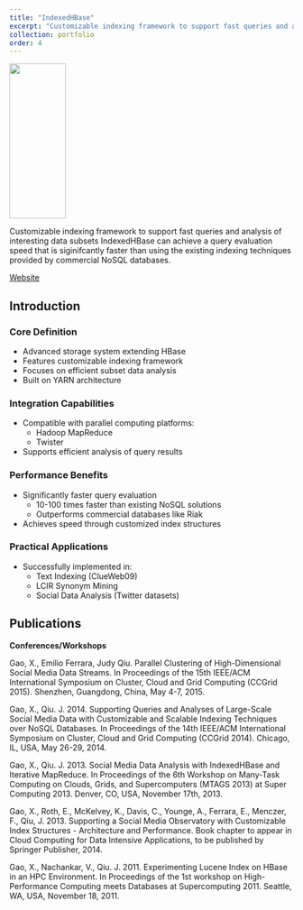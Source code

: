 ```yaml
---
title: "IndexedHBase"
excerpt: "Customizable indexing framework to support fast queries and analysis of interesting data subsets<br/><img src='/JudyFox/images/indexbase.png' width='100' height='75'>"
collection: portfolio
order: 4
---
```


<img src='/JudyFox/images/indexbase.png' width='100' height='275'>

Customizable indexing framework to support fast queries and analysis of interesting data subsets
IndexedHBase can achieve a query evaluation speed that is siginifcantly faster than using the existing indexing techniques provided by commercial NoSQL databases.

[Website](http://salsaproj.indiana.edu/IndexedHBase/index.html)
## Introduction
### Core Definition
- Advanced storage system extending HBase
- Features customizable indexing framework
- Focuses on efficient subset data analysis
- Built on YARN architecture

### Integration Capabilities
- Compatible with parallel computing platforms:
  - Hadoop MapReduce
  - Twister
- Supports efficient analysis of query results

### Performance Benefits
- Significantly faster query evaluation
  - 10-100 times faster than existing NoSQL solutions
  - Outperforms commercial databases like Riak
- Achieves speed through customized index structures

### Practical Applications
- Successfully implemented in:
  - Text Indexing (ClueWeb09)
  - LCIR Synonym Mining
  - Social Data Analysis (Twitter datasets)

## Publications

**Conferences/Workshops**  

Gao, X., Emilio Ferrara, Judy Qiu. Parallel Clustering of High-Dimensional Social Media Data Streams. In Proceedings of the 15th IEEE/ACM International Symposium on Cluster, Cloud and Grid Computing (CCGrid 2015). Shenzhen, Guangdong, China, May 4-7, 2015.​

 

Gao, X., Qiu. J. 2014. Supporting Queries and Analyses of Large-Scale Social Media Data with Customizable and Scalable Indexing Techniques over NoSQL Databases. In Proceedings of the 14th IEEE/ACM International Symposium on Cluster, Cloud and Grid Computing (CCGrid 2014). Chicago, IL, USA, May 26-29, 2014.

 

Gao, X., Qiu. J. 2013. Social Media Data Analysis with IndexedHBase and Iterative MapReduce. In Proceedings of the 6th Workshop on Many-Task Computing on Clouds, Grids, and Supercomputers (MTAGS 2013) at Super Computing 2013. Denver, CO, USA, November 17th, 2013.

 

Gao, X., Roth, E., McKelvey, K., Davis, C., Younge, A., Ferrara, E., Menczer, F., Qiu, J. 2013. Supporting a Social Media Observatory with Customizable Index Structures - Architecture and Performance. Book chapter to appear in Cloud Computing for Data Intensive Applications, to be published by Springer Publisher, 2014.

 

Gao, X., Nachankar, V., Qiu. J. 2011. Experimenting Lucene Index on HBase in an HPC Environment. In Proceedings of the 1st workshop on High-Performance Computing meets Databases at Supercomputing 2011. Seattle, WA, USA, November 18, 2011.